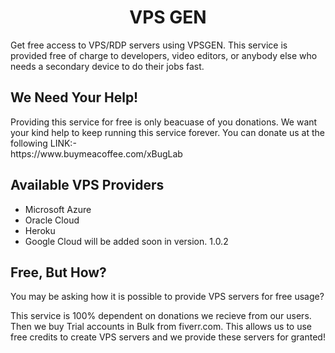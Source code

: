 <h1 align=center>VPS GEN</h1>

Get free access to VPS/RDP servers using VPSGEN. This service is provided free of charge to developers, video editors, or anybody else who needs a secondary device to do their jobs fast.

<h2>We Need Your Help!</h2>
Providing this service for free is only beacuase of you donations. We want your kind help to keep running this service forever. You can donate us at the following LINK:-
<br>
https://www.buymeacoffee.com/xBugLab
</br>
<h2>Available VPS Providers</h2>

- Microsoft Azure
- Oracle Cloud
- Heroku
- Google Cloud will be added soon in version. 1.0.2

<h2>Free, But How?</h2>
You may be asking how it is possible to provide VPS servers for free usage?

This service is 100% dependent on donations we recieve from our users. Then we buy Trial accounts in Bulk from fiverr.com. This allows us to use free credits to create VPS servers and we provide these servers for granted!
